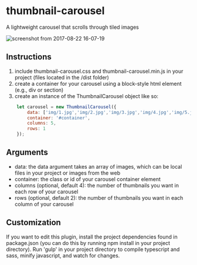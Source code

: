 # thumbnail-carousel
A lightweight carousel that scrolls through tiled images

![screenshot from 2017-08-22 16-07-19](https://user-images.githubusercontent.com/8583137/29591583-31d076d6-8754-11e7-9c4c-adad71a4e6b6.png)

## Instructions
1. include thumbnail-carousel.css and thumbnail-carousel.min.js in your project (files located in the /dist folder)
2. create a container for your carousel using a block-style html element (e.g., div or section)
3. create an instance of the ThumbnailCarousel object like so:

```javascript
    let carousel = new ThumbnailCarousel({
        data: ['img/1.jpg','img/2.jpg','img/3.jpg','img/4.jpg','img/5.jpg','img/6.jpg','img/7.jpg','img/8.jpg','img/9.jpg','img/10.jpg','img/11.jpg'],
        container: '#container',
        columns: 5,
        rows: 1
    });
```

## Arguments
* data: the data argument takes an array of images, which can be local files in your project or images from the web
* container: the class or id of your carousel container element
* columns (optional, default 4): the number of thumbnails you want in each row of your carousel
* rows (optional, default 2): the number of thumbnails you want in each column of your carousel

## Customization
If you want to edit this plugin, install the project dependencies found in package.json (you can do this by running npm install in your project directory). Run 'gulp' in your project directory to compile typescript and sass, minify javascript, and watch for changes.
